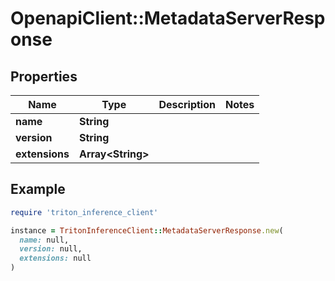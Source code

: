 # OpenapiClient::MetadataServerResponse

## Properties

| Name | Type | Description | Notes |
| ---- | ---- | ----------- | ----- |
| **name** | **String** |  |  |
| **version** | **String** |  |  |
| **extensions** | **Array&lt;String&gt;** |  |  |

## Example

```ruby
require 'triton_inference_client'

instance = TritonInferenceClient::MetadataServerResponse.new(
  name: null,
  version: null,
  extensions: null
)
```


